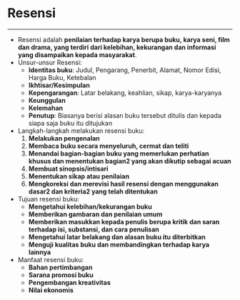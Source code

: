 # Resensi
---

- Resensi adalah **penilaian terhadap karya berupa buku, karya seni, film dan drama, yang terdiri dari kelebihan, kekurangan dan informasi yang disampaikan kepada masyarakat**.
- Unsur-unsur Resensi:
  - **Identitas buku**: Judul, Pengarang, Penerbit, Alamat, Nomor Edisi, Harga Buku, Ketebalan
  - **Ikhtisar/Kesimpulan**
  - **Kepengarangan**: Latar belakang, keahlian, sikap, karya-karyanya
  - **Keunggulan**
  - **Kelemahan**
  - **Penutup**: Biasanya berisi alasan buku tersebut ditulis dan kepada siapa saja buku itu ditujukan
- Langkah-langkah melakukan resensi buku:
  1. **Melakukan pengenalan**
  2. **Membaca buku secara menyeluruh, cermat dan teliti**
  3. **Menandai bagian-bagian buku yang memerlukan perhatian khusus dan menentukan bagian2 yang akan dikutip sebagai acuan**
  4. **Membuat sinopsis/intisari**
  5. **Menentukan sikap atau penilaian**
  6. **Mengkoreksi dan merevisi hasil resensi dengan menggunakan dasar2 dan kriteria2 yang telah ditentukan**
- Tujuan resensi buku:
  - **Mengetahui kelebihan/kekurangan buku**
  - **Memberikan gambaran dan penilaian umum**
  - **Memberikan masukkan kepada penulis berupa kritik dan saran terhadap isi, substansi, dan cara penulisan**
  - **Mengetahui latar belakang dan alasan buku itu diterbitkan**
  - **Menguji kualitas buku dan membandingkan terhadap karya lainnya**
- Manfaat resensi buku:
  - **Bahan pertimbangan**
  - **Sarana promosi buku**
  - **Pengembangan kreativitas**
  - **Nilai ekonomis**